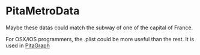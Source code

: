 PitaMetroData
=============

Maybe these datas could match the subway of one of the capital of France. 

For OSX/iOS programmers, the .plist could be more useful than the rest. It is used in [PitaGraph](https://github.com/teriiehina/PitaGraph)